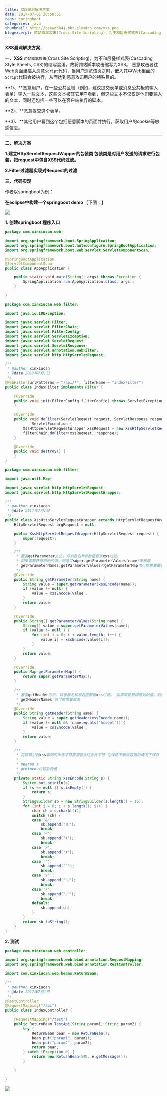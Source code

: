 ```yaml
---
title: XSS漏洞解决方案
date: 2017-07-01 20:58:51
tags: springboot
categories: java
thumbnail: http://osewdhh4j.bkt.clouddn.com/xxs.png
blogexcerpt: 跨站脚本攻击(Cross Site Scripting)，为不和层叠样式表(Cascading Style Sheets, CSS)的缩写混淆，故将跨站脚本攻击缩写为XSS。恶意攻击者往Web页面里插入恶意Script代码，当用户浏览该页之时，嵌入其中Web里面的Script代码会被执行，从而达到恶意攻击用户的特殊目的。
---
```


**XSS漏洞解决方案**

**一、XSS**
`跨站脚本攻击`(Cross Site Scripting)，为不和层叠样式表(Cascading Style Sheets, CSS)的缩写混淆，故将跨站脚本攻击缩写为XSS。
恶意攻击者往Web页面里插入恶意`Script`代码，当用户浏览该页之时，嵌入其中Web里面的`Script`代码会被执行，从而达到恶意攻击用户的特殊目的。

**1)、**恶意用户，在一些公共区域（例如，建议提交表单或消息公共板的输入表单）输入一些文本，这些文本被其它用户看到，但这些文本不仅仅是他们要输入的文本，同时还包括一些可以在客户端执行的脚本。

**2)、**恶意提交这个表单。

**3)、**其他用户看到这个包括恶意脚本的页面并执行，获取用户的cookie等敏感信息。

- - -

**二、解决方案**

**1.建立HttpServletRequestWapper的包装类
包装类是对用户发送的请求进行包装，把request中包含XSS代码过滤。**

**2.Filter过滤器实现对Request的过滤**

**三、代码实现**

作者以springboot为例：

**在eclipse中构建一个springboot demo** 【下图：】

![](http://osewdhh4j.bkt.clouddn.com/20170701203427.png)

**1. 创建springboot 程序入口**


```java
package com.xinxiucan.web;

import org.springframework.boot.SpringApplication;
import org.springframework.boot.autoconfigure.SpringBootApplication;
import org.springframework.boot.web.servlet.ServletComponentScan;

@SpringBootApplication
@ServletComponentScan
public class AppApplication {

    public static void main(String[] args) throws Exception {
		SpringApplication.run(AppApplication.class, args);
	}

}
```

```java
package com.xinxiucan.web.filter;

import java.io.IOException;

import javax.servlet.Filter;
import javax.servlet.FilterChain;
import javax.servlet.FilterConfig;
import javax.servlet.ServletException;
import javax.servlet.ServletRequest;
import javax.servlet.ServletResponse;
import javax.servlet.annotation.WebFilter;
import javax.servlet.http.HttpServletRequest;

/**
 * @author xinxiucan
 * @date 2017年7月1日
 */
@WebFilter(urlPatterns = "/api/*", filterName = "indexFilter")
public class IndexFilter implements Filter {

    @Override
	public void init(FilterConfig filterConfig) throws ServletException {
	}

	@Override
	public void doFilter(ServletRequest request, ServletResponse response, FilterChain filterChain) throws IOException,
			ServletException {
		XssHttpServletRequestWrapper xssRequest = new XssHttpServletRequestWrapper((HttpServletRequest) request);
		filterChain.doFilter(xssRequest, response);
	}

	@Override
	public void destroy() {
	}
}
```


```java
package com.xinxiucan.web.filter;

import java.util.Map;

import javax.servlet.http.HttpServletRequest;
import javax.servlet.http.HttpServletRequestWrapper;

/**
 * @author xinxiucan
 * @date 2017年7月1日
 */
public class XssHttpServletRequestWrapper extends HttpServletRequestWrapper {
    HttpServletRequest orgRequest = null;

	public XssHttpServletRequestWrapper(HttpServletRequest request) {
		super(request);
	}

	/**
	 * 覆盖getParameter方法，将参数名和参数值都做xss过滤。
	 * 如果需要获得原始的值，则通过super.getParameterValues(name)来获取
	 * getParameterNames,getParameterValues和getParameterMap也可能需要覆盖
	 */
	@Override
	public String getParameter(String name) {
		String value = super.getParameter(xssEncode(name));
		if (value != null) {
			value = xssEncode(value);
		}
		return value;
	}

	@Override
	public String[] getParameterValues(String name) {
		String[] value = super.getParameterValues(name);
		if (value != null ) {
			for (int i = 0; i < value.length; i++) {
				value[i] = xssEncode(value[i]);
			}
		}
		return value;
	}

	@Override
	public Map getParameterMap() {
		return super.getParameterMap();
	}

	/**
	 * 覆盖getHeader方法，将参数名和参数值都做xss过滤。 如果需要获得原始的值，则通过super.getHeaders(name)来获取
	 * getHeaderNames 也可能需要覆盖
	 */
	@Override
	public String getHeader(String name) {
		String value = super.getHeader(xssEncode(name));
		if (value != null && !name.equals("Accept")) {
			value = xssEncode(value);
		}
		return value;
	}

	/**
	 * 将容易引起xss漏洞的半角字符直接替换成全角字符 在保证不删除数据的情况下保存
	 * 
	 * @param s
	 * @return 过滤后的值
	 */
	private static String xssEncode(String s) {
		System.out.println(s);
		if (s == null || s.isEmpty()) {
			return s;
		}
		StringBuilder sb = new StringBuilder(s.length() + 16);
		for (int i = 0; i < s.length(); i++) {
			char ch = s.charAt(i);
			switch (ch) {
			case '&':
				sb.append("＆");
				break;
			case '<':
				sb.append("《");
				break;
			case '>':
				sb.append("》");
				break;
			case '"':
				sb.append("“");
				break;
			case '\'':
				sb.append("＼");
				break;
			case '/':
				sb.append("／");
				break;
			default:
				sb.append(ch);
			}
		}
		return sb.toString();
	}
}

```
**2. 测试**

```java
package com.xinxiucan.web.controller;

import org.springframework.web.bind.annotation.RequestMapping;
import org.springframework.web.bind.annotation.RestController;

import com.xinxiucan.web.beans.ReturnBean;

/**
 * @author xinxiucan
 * @date 2017年7月1日
 */
@RestController
@RequestMapping("/api")
public class IndexController {

    @RequestMapping("/test")
	public ReturnBean TestApi(String param1, String param2) {
		try {
			ReturnBean bean = new ReturnBean();
			bean.put("param1", param1);
			bean.put("param2", param2);
			return bean;
		} catch (Exception e) {
			return new ReturnBean(500, e.getMessage());
		}

	}

}


```

![](http://osewdhh4j.bkt.clouddn.com/Q20170701205510.png)



